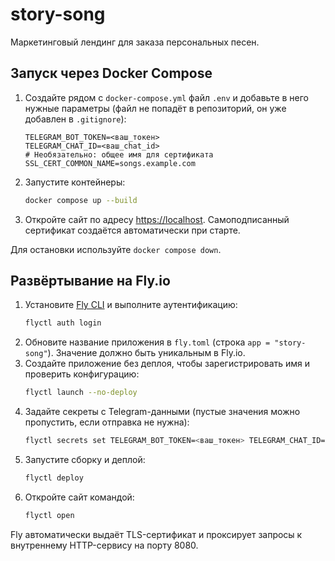 # story-song

Маркетинговый лендинг для заказа персональных песен.

## Запуск через Docker Compose

1. Создайте рядом с `docker-compose.yml` файл `.env` и добавьте в него нужные параметры (файл не попадёт в репозиторий, он уже добавлен в `.gitignore`):
   ```dotenv
   TELEGRAM_BOT_TOKEN=<ваш_токен>
   TELEGRAM_CHAT_ID=<ваш_chat_id>
   # Необязательно: общее имя для сертификата
   SSL_CERT_COMMON_NAME=songs.example.com
   ```
2. Запустите контейнеры:
   ```bash
   docker compose up --build
   ```
3. Откройте сайт по адресу [https://localhost](https://localhost). Самоподписанный сертификат создаётся автоматически при старте.

Для остановки используйте `docker compose down`.

## Развёртывание на Fly.io

1. Установите [Fly CLI](https://fly.io/docs/hands-on/install-flyctl/) и выполните аутентификацию:
   ```bash
   flyctl auth login
   ```
2. Обновите название приложения в `fly.toml` (строка `app = "story-song"`). Значение должно быть уникальным в Fly.io.
3. Создайте приложение без деплоя, чтобы зарегистрировать имя и проверить конфигурацию:
   ```bash
   flyctl launch --no-deploy
   ```
4. Задайте секреты с Telegram-данными (пустые значения можно пропустить, если отправка не нужна):
   ```bash
   flyctl secrets set TELEGRAM_BOT_TOKEN=<ваш_токен> TELEGRAM_CHAT_ID=<ваш_chat_id>
   ```
5. Запустите сборку и деплой:
   ```bash
   flyctl deploy
   ```
6. Откройте сайт командой:
   ```bash
   flyctl open
   ```

Fly автоматически выдаёт TLS-сертификат и проксирует запросы к внутреннему HTTP-сервису на порту 8080.
